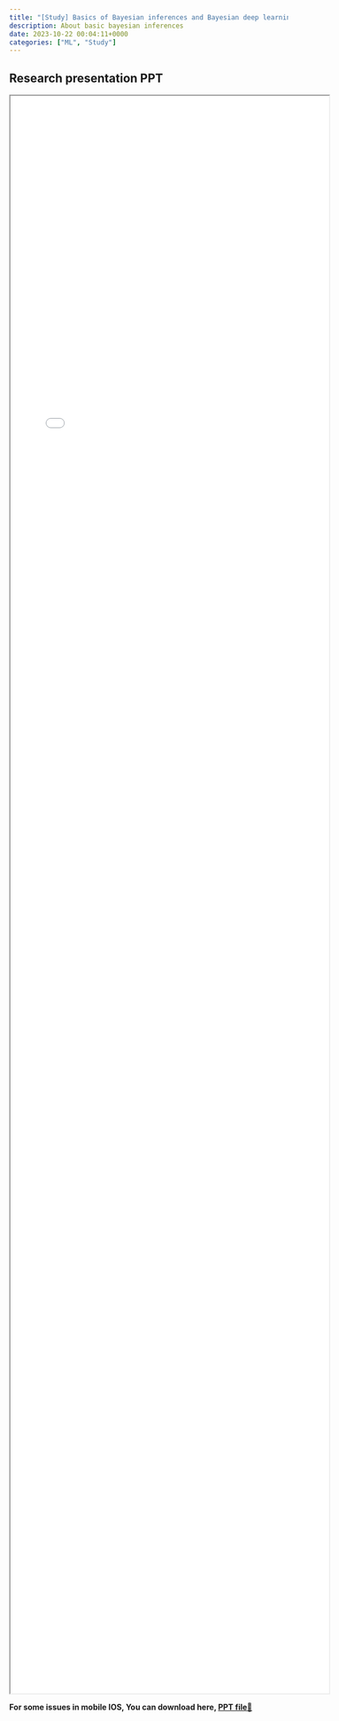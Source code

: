 ```yaml
---
title: "[Study] Basics of Bayesian inferences and Bayesian deep learning" 
description: About basic bayesian inferences
date: 2023-10-22 00:04:11+0000
categories: ["ML", "Study"]
---
```



## Research presentation PPT 

<iframe src= ppt.pdf#toolbar=0&navpanes=0 style="display:block; width:60vw; height: 72vh"></iframe>

**For some issues in mobile IOS, You can download here, [PPT file📄](ppt.pdf)**